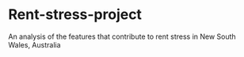 # Rent-stress-project
An analysis of  the features that contribute to rent stress in New South Wales, Australia
